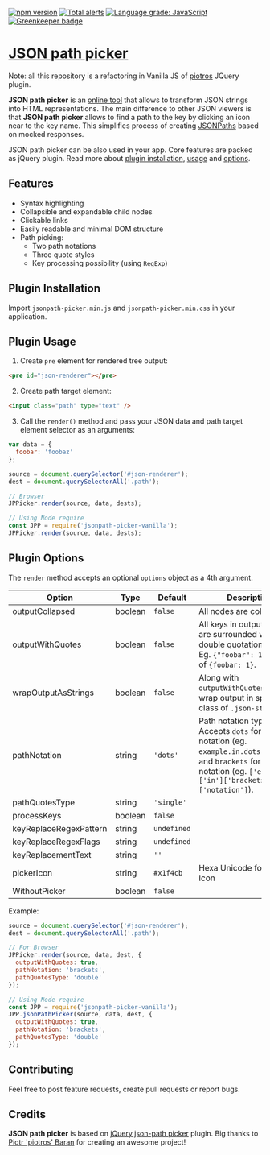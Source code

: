 [![npm version](https://badge.fury.io/js/jsonpath-picker-vanilla.svg)](https://badge.fury.io/js/jsonpath-picker-vanilla) [![Total alerts](https://img.shields.io/lgtm/alerts/g/ryshu/jsonpath-picker.svg?logo=lgtm&logoWidth=18)](https://lgtm.com/projects/g/ryshu/jsonpath-picker/alerts/) [![Language grade: JavaScript](https://img.shields.io/lgtm/grade/javascript/g/ryshu/jsonpath-picker.svg?logo=lgtm&logoWidth=18)](https://lgtm.com/projects/g/ryshu/jsonpath-picker/context:javascript) [![Greenkeeper badge](https://badges.greenkeeper.io/ryshu/jsonpath-picker.svg)](https://greenkeeper.io/)

# [JSON path picker](https://ryshu.github.io/jsonpath-picker/)

Note: all this repository is a refactoring in Vanilla JS of [piotros](https://github.com/piotros/json-path-picker) JQuery plugin.

**JSON path picker** is an [online tool](https://ryshu.github.io/jsonpath-picker/) that allows to transform JSON strings into HTML representations.
The main difference to other JSON viewers is that **JSON path picker** allows to find a path to the key by clicking an icon near to the key name.
This simplifies process of creating [JSONPaths](http://goessner.net/articles/JsonPath/) based on mocked responses.

JSON path picker can be also used in your app. Core features are packed as jQuery plugin. Read more about [plugin installation](#plugin-installation), [usage](#plugin-usage) and [options](#plugin-options).

## Features

- Syntax highlighting
- Collapsible and expandable child nodes
- Clickable links
- Easily readable and minimal DOM structure
- Path picking:
  - Two path notations
  - Three quote styles
  - Key processing possibility (using `RegExp`)

## Plugin Installation

Import `jsonpath-picker.min.js` and `jsonpath-picker.min.css` in your application.

## Plugin Usage

1. Create `pre` element for rendered tree output:

```html
<pre id="json-renderer"></pre>
```

2. Create path target element:

```html
<input class="path" type="text" />
```

3. Call the `render()` method and pass your JSON data and path target element selector as an arguments:

```js
var data = {
  foobar: 'foobaz'
};

source = document.querySelector('#json-renderer');
dest = document.querySelectorAll('.path');

// Browser
JPPicker.render(source, data, dests);

// Using Node require
const JPP = require('jsonpath-picker-vanilla');
JPPicker.render(source, data, dests);
```

## Plugin Options

The `render` method accepts an optional `options` object as a 4th argument.

| Option                 | Type    | Default     | Description                                                                                                                                                                   |
| ---------------------- | ------- | ----------- | ----------------------------------------------------------------------------------------------------------------------------------------------------------------------------- |
| outputCollapsed        | boolean | `false`     | All nodes are collapsed.                                                                                                                                                      |
| outputWithQuotes       | boolean | `false`     | All keys in output HTML are surrounded with double quotation marks. Eg. `{"foobar": 1}` instead of `{foobar: 1}`.                                                             |
| wrapOutputAsStrings    | boolean | `false`     | Along with `outputWithQuotes`, this will wrap output in span with a class of `.json-string`                                                                                   |
| pathNotation           | string  | `'dots'`    | Path notation type. Accepts `dots` for dots notation (eg. `example.in.dots.notation`) and `brackets` for brackets notation (eg. `['example']['in']['brackets']['notation']`). |
| pathQuotesType         | string  | `'single'`  |                                                                                                                                                                               |
| processKeys            | boolean | `false`     |                                                                                                                                                                               |
| keyReplaceRegexPattern | string  | `undefined` |                                                                                                                                                                               |
| keyReplaceRegexFlags   | string  | `undefined` |                                                                                                                                                                               |
| keyReplacementText     | string  | `''`        |                                                                                                                                                                               |
| pickerIcon             | string  | `#x1f4cb`   | Hexa Unicode for picker Icon                                                                                                                                                  |
| WithoutPicker          | boolean | `false`     |                                                                                                                                                                               |

Example:

```js
source = document.querySelector('#json-renderer');
dest = document.querySelectorAll('.path');

// For Browser
JPPicker.render(source, data, dest, {
  outputWithQuotes: true,
  pathNotation: 'brackets',
  pathQuotesType: 'double'
});

// Using Node require
const JPP = require('jsonpath-picker-vanilla');
JPP.jsonPathPicker(source, data, dest, {
  outputWithQuotes: true,
  pathNotation: 'brackets',
  pathQuotesType: 'double'
});
```

## Contributing

Feel free to post feature requests, create pull requests or report bugs.

## Credits

**JSON path picker** is based on [jQuery json-path picker](https://github.com/piotros/json-path-picker) plugin.
Big thanks to [Piotr 'piotros' Baran](https://github.com/piotros) for creating an awesome project!
